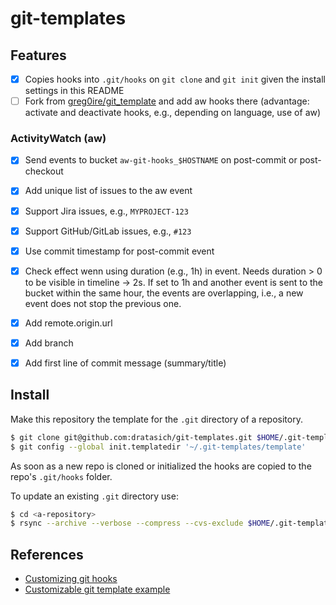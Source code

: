 # git-templates


## Features

- [x] Copies hooks into `.git/hooks` on `git clone` and `git init` given the
      install settings in this README
- [ ] Fork from
      [greg0ire/git_template](https://github.com/greg0ire/git_template) and add
      aw hooks there (advantage: activate and deactivate hooks, e.g., depending
      on language, use of aw)

### ActivityWatch (aw)

- [x] Send events to bucket `aw-git-hooks_$HOSTNAME` on post-commit or post-checkout
- [x] Add unique list of issues to the aw event
- [x] Support Jira issues, e.g., `MYPROJECT-123`
- [x] Support GitHub/GitLab issues, e.g., `#123`
- [x] Use commit timestamp for post-commit event
- [x] Check effect wenn using duration (e.g., 1h) in event. Needs duration > 0
      to be visible in timeline -> 2s. If set to 1h and another event is sent to
      the bucket within the same hour, the events are overlapping, i.e., a new
      event does not stop the previous one.
- [x] Add remote.origin.url
- [x] Add branch
- [x] Add first line of commit message (summary/title)


## Install

Make this repository the template for the `.git` directory of a repository.

```bash
$ git clone git@github.com:dratasich/git-templates.git $HOME/.git-templates
$ git config --global init.templatedir '~/.git-templates/template'
```

As soon as a new repo is cloned or initialized the hooks are copied to the repo's `.git/hooks` folder.

To update an existing `.git` directory use:
```bash
$ cd <a-repository>
$ rsync --archive --verbose --compress --cvs-exclude $HOME/.git-templates/hooks .git/hooks --delete
```

## References

- [Customizing git hooks](https://git-scm.com/book/en/v2/Customizing-Git-Git-Hooks)
- [Customizable git template example](https://github.com/greg0ire/git_template)
